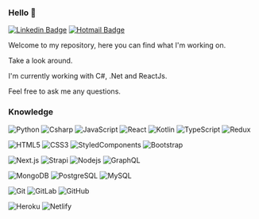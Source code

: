 ### Hello 👋

[![Linkedin Badge](https://img.shields.io/badge/-robertarfa-blue?style=flat-square&logo=Linkedin&logoColor=white&link=https://www.linkedin.com/in/robertarfa/)](https://www.linkedin.com/in/robertarfa/)
[![Hotmail Badge](https://img.shields.io/badge/-Outlook-0078D4?style=flat-square&logo=microsoft-outlook&logoColor=white&link=mailto:roberta_rfa@hotmail.com)](mailto:roberta_rfa@hotmail.com)

Welcome to my repository, here you can find what I'm working on.

Take a look around.

I'm currently working with C#, .Net and ReactJs.

Feel free to ask me any questions.

### Knowledge

![Python](https://img.shields.io/badge/Python-yellow)
![Csharp](https://img.shields.io/badge/-Csharp-black?style=flat-square&logo=Csharp&link)
![JavaScript](https://img.shields.io/badge/-JavaScript-black?style=flat-square&logo=javascript&link)
![React](https://img.shields.io/badge/-React-black?style=flat-square&logo=react&link)
![Kotlin](https://img.shields.io/badge/-Kotlin-purple?style=flat-square&logo=kotlin&link)
![TypeScript](https://img.shields.io/badge/-TypeScript-007ACC?style=flat-square&logo=typescript&link)
![Redux](https://img.shields.io/badge/-Redux-764ABC?style=flat-square&logo=redux&link)

![HTML5](https://img.shields.io/badge/-HTML5-E34F26?style=flat-square&logo=html5&logoColor=white&link)
![CSS3](https://img.shields.io/badge/-CSS3-1572B6?style=flat-square&logo=css3&link)
![StyledComponents](https://img.shields.io/badge/-StyledComponents-black?style=flat-square&logo=styled-components&link)
![Bootstrap](https://img.shields.io/badge/-Bootstrap-563D7C?style=flat-square&logo=bootstrap&link)

![Next.js](https://img.shields.io/badge/Next.js-lightgrey?style=flat-square&logo=Next.js&link)
![Strapi](https://img.shields.io/badge/Strapi-black?style=flat-square&logo=Strapi&link)
![Nodejs](https://img.shields.io/badge/-Nodejs-black?style=flat-square&logo=Node.js&link)
![GraphQL](https://img.shields.io/badge/-GraphQL-E10098?style=flat-square&logo=graphql&link)


![MongoDB](https://img.shields.io/badge/-MongoDB-black?style=flat-square&logo=mongodb&link)
![PostgreSQL](https://img.shields.io/badge/-PostgreSQL-black?style=flat-square&logo=postgresql&link=https)
![MySQL](https://img.shields.io/badge/-MySQL-black?style=flat-square&logo=mysql&link=https://github.com/LuizCarlosAbbott/)

![Git](https://img.shields.io/badge/-Git-black?style=flat-square&logo=git&link)
![GitLab](https://img.shields.io/badge/-GitLab-FCA121?style=flat-square&logo=gitlab&link)
![GitHub](https://img.shields.io/badge/-GitHub-181717?style=flat-square&logo=github&link)

![Heroku](https://img.shields.io/badge/-Heroku-430098?style=flat-square&logo=heroku&link)
![Netlify](https://img.shields.io/badge/-Netlify-black?style=flat-square&logo=netlify&link)


<!--
**robertarfa/robertarfa** is a ✨ _special_ ✨ repository because its `README.md` (this file) appears on your GitHub profile.

Here are some ideas to get you started:

- 🔭 I’m currently working on ...
- 🌱 I’m currently learning ...
- 👯 I’m looking to collaborate on ...
- 🤔 I’m looking for help with ...
- 💬 Ask me about ...
- 📫 How to reach me: ...
- 😄 Pronouns: ...
- ⚡ Fun fact: ...
-->
